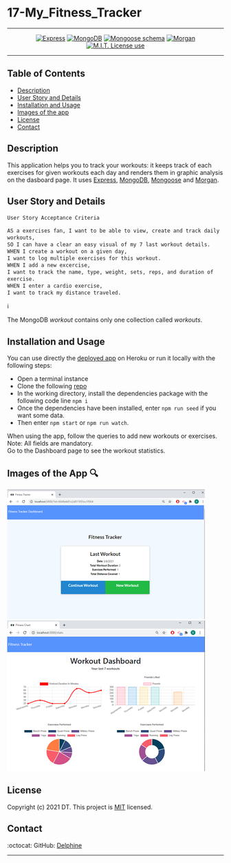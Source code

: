 # 17-My_Fitness_Tracker  

<span align="center">   

---

 <a href="https://img.shields.io/badge/express-v4.16.4-orange?style=plastic"><img alt="Express" src="https://img.shields.io/badge/express-v4.16.4-orange?style=plastic"/></a>
<a href="https://img.shields.io/badge/DB-MongoDB-yellow?style=plastic"><img alt="MongoDB" src="https://img.shields.io/badge/DB-MongoDB-yellow?style=plastic"/></a>
<a href="https://img.shields.io/badge/npm-Mongoose-red?style=plastic"><img alt="Mongoose schema" src="https://img.shields.io/badge/npm-Mongoose-red?style=plastic" /></a>
<a href="https://img.shields.io/badge/npm-morgan-blue?style=plastic"><img alt="Morgan" src="https://img.shields.io/badge/npm-morgan-blue?style=plastic"/></a>
 <a href="https://img.shields.io/badge/License-MIT-brightgreen?style=plastic"><img alt="M.I.T. License use" src="https://img.shields.io/badge/License-MIT-brightgreen?style=plastic"/></a>  
 
 </span>

---

## Table of Contents  
* [Description](#Description)
* [User Story and Details](#User-Story-and-Details)  
* [Installation and Usage](#Installation-and-Usage)  
* [Images of the app](#Images-of-the-app-)  
* [License](#License)  
* [Contact](#Contact) 


## Description
This application helps you to track your workouts: it keeps track of each exercises for given workouts each day and renders them in graphic analysis on the dasboard page. It uses [Express](https://www.npmjs.com/package/express), [MongoDB](https://www.mongodb.com/), [Mongoose](https://https://www.npmjs.com/package/mongoose) and [Morgan](https://www.https://www.npmjs.com/package/morgan).  


## User Story and Details


```
User Story Acceptance Criteria
```
```
AS a exercises fan, I want to be able to view, create and track daily workouts,  
SO I can have a clear an easy visual of my 7 last workout details.  
WHEN I create a workout on a given day,  
I want to log multiple exercises for this workout.  
WHEN I add a new excercise,  
I want to track the name, type, weight, sets, reps, and duration of exercise. 
WHEN I enter a cardio exercise,  
I want to track my distance traveled.
```

:information_source:  

The MongoDB _workout_ contains only one collection called _workouts_.  


## Installation and Usage  

You can use directly the [deployed app](https://homework-17-my-fitness-tracker.herokuapp.com/) on Heroku or run it locally with the following steps:   
- Open a terminal instance  
- Clone the following [repo](https://github.com/Delph-Sunny/17-My_Fitness_Tracker)  
- In the working directory, install the dependencies package with the following code line `npm i`  
- Once the dependencies have been installed, enter `npm run seed` if you want some data.  
- Then enter `npm start` or `npm run watch`. 

When using the app, follow the queries to add new workouts or exercises. Note: All fields are mandatory.  
Go to the Dashboard page to see the workout statistics.  

## Images of the App :mag:  

![My_Fitness_Tracker](./public/assets/img/snippet_1.PNG)  
![My_Fitness_Tracker2](./public/assets/img/snippet_2.PNG)  

## License  

Copyright (c) 2021 DT. This project is [MIT](https://choosealicense.com/licenses/mit) licensed.

## Contact  

:octocat:  GitHub: [Delphine](https://github.com/Delph-Sunny)  


---